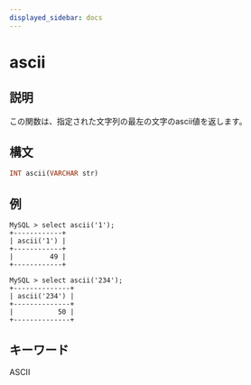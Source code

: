 ```yaml
---
displayed_sidebar: docs
---
```


# ascii

## 説明

この関数は、指定された文字列の最左の文字のascii値を返します。

## 構文

```Haskell
INT ascii(VARCHAR str)
```

## 例

```Plain Text
MySQL > select ascii('1');
+------------+
| ascii('1') |
+------------+
|         49 |
+------------+

MySQL > select ascii('234');
+--------------+
| ascii('234') |
+--------------+
|           50 |
+--------------+
```

## キーワード

ASCII